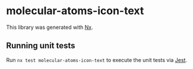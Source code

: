 # molecular-atoms-icon-text

This library was generated with [Nx](https://nx.dev).

## Running unit tests

Run `nx test molecular-atoms-icon-text` to execute the unit tests via [Jest](https://jestjs.io).
